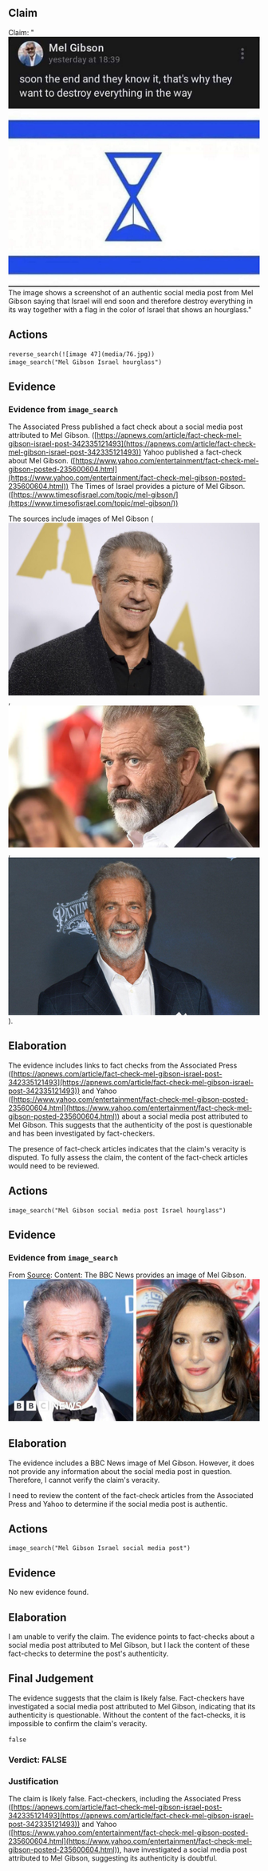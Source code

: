 ## Claim
Claim: "![image 47](media/76.jpg) The image shows a screenshot of an authentic social media post from Mel Gibson saying that Israel will end soon and therefore destroy everything in its way together with a flag in the color of Israel that shows an hourglass."

## Actions
```
reverse_search(![image 47](media/76.jpg))
image_search("Mel Gibson Israel hourglass")
```

## Evidence
### Evidence from `image_search`
The Associated Press published a fact check about a social media post attributed to Mel Gibson. ([https://apnews.com/article/fact-check-mel-gibson-israel-post-342335121493](https://apnews.com/article/fact-check-mel-gibson-israel-post-342335121493)) Yahoo published a fact-check about Mel Gibson. ([https://www.yahoo.com/entertainment/fact-check-mel-gibson-posted-235600604.html](https://www.yahoo.com/entertainment/fact-check-mel-gibson-posted-235600604.html)) The Times of Israel provides a picture of Mel Gibson. ([https://www.timesofisrael.com/topic/mel-gibson/](https://www.timesofisrael.com/topic/mel-gibson/))

The sources include images of Mel Gibson (![image 14296](media/2025-09-01_09-23-1756718614-023063.jpg), ![image 14297](media/2025-09-01_09-23-1756718614-172180.jpg), ![image 14298](media/2025-09-01_09-23-1756718614-452197.jpg)).


## Elaboration
The evidence includes links to fact checks from the Associated Press ([https://apnews.com/article/fact-check-mel-gibson-israel-post-342335121493](https://apnews.com/article/fact-check-mel-gibson-israel-post-342335121493)) and Yahoo ([https://www.yahoo.com/entertainment/fact-check-mel-gibson-posted-235600604.html](https://www.yahoo.com/entertainment/fact-check-mel-gibson-posted-235600604.html)) about a social media post attributed to Mel Gibson. This suggests that the authenticity of the post is questionable and has been investigated by fact-checkers.

The presence of fact-check articles indicates that the claim's veracity is disputed. To fully assess the claim, the content of the fact-check articles would need to be reviewed.


## Actions
```
image_search("Mel Gibson social media post Israel hourglass")
```

## Evidence
### Evidence from `image_search`
From [Source](https://www.bbc.com/news/entertainment-arts-53162246): 
Content: The BBC News provides an image of Mel Gibson. ![image 14301](media/2025-09-01_09-23-1756718629-686268.jpg)


## Elaboration
The evidence includes a BBC News image of Mel Gibson. However, it does not provide any information about the social media post in question. Therefore, I cannot verify the claim's veracity.

I need to review the content of the fact-check articles from the Associated Press and Yahoo to determine if the social media post is authentic.


## Actions
```
image_search("Mel Gibson Israel social media post")
```

## Evidence
No new evidence found.

## Elaboration
I am unable to verify the claim. The evidence points to fact-checks about a social media post attributed to Mel Gibson, but I lack the content of these fact-checks to determine the post's authenticity.


## Final Judgement
The evidence suggests that the claim is likely false. Fact-checkers have investigated a social media post attributed to Mel Gibson, indicating that its authenticity is questionable. Without the content of the fact-checks, it is impossible to confirm the claim's veracity.

`false`

### Verdict: FALSE

### Justification
The claim is likely false. Fact-checkers, including the Associated Press ([https://apnews.com/article/fact-check-mel-gibson-israel-post-342335121493](https://apnews.com/article/fact-check-mel-gibson-israel-post-342335121493)) and Yahoo ([https://www.yahoo.com/entertainment/fact-check-mel-gibson-posted-235600604.html](https://www.yahoo.com/entertainment/fact-check-mel-gibson-posted-235600604.html)), have investigated a social media post attributed to Mel Gibson, suggesting its authenticity is doubtful.
